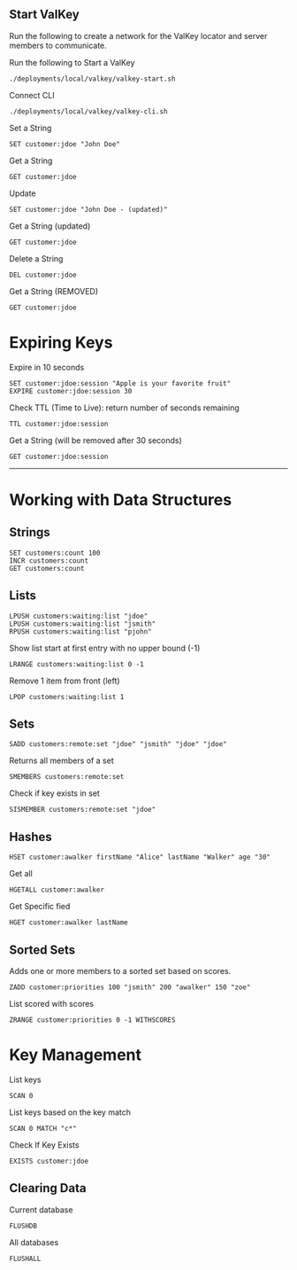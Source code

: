 ## Start ValKey

Run the following to create a  network for the ValKey locator and server members to communicate.


Run the following to Start a ValKey

```shell
./deployments/local/valkey/valkey-start.sh
```


Connect CLI

```shell
./deployments/local/valkey/valkey-cli.sh
```

Set a String

```shell
SET customer:jdoe "John Doe"
```

Get a String

```shell
GET customer:jdoe
```

Update

```shell
SET customer:jdoe "John Doe - (updated)"
```


Get a String (updated)

```shell
GET customer:jdoe
```

Delete a String

```shell
DEL customer:jdoe
```


Get a String (REMOVED)

```shell
GET customer:jdoe
```

# Expiring Keys

Expire in 10 seconds
```shell
SET customer:jdoe:session "Apple is your favorite fruit"
EXPIRE customer:jdoe:session 30
```

Check TTL (Time to Live): return number of seconds remaining

```shell
TTL customer:jdoe:session
```

Get a String (will be removed after 30 seconds)

```shell
GET customer:jdoe:session
```

-------------

# Working with Data Structures

## Strings

```shell
SET customers:count 100
INCR customers:count
GET customers:count
```


## Lists

```shell
LPUSH customers:waiting:list "jdoe"
LPUSH customers:waiting:list "jsmith"
RPUSH customers:waiting:list "pjohn"
```

Show list start at first entry with no upper bound (-1)

```shell
LRANGE customers:waiting:list 0 -1
```

Remove 1 item from front (left) 

```shell
LPOP customers:waiting:list 1
```

## Sets

```shell
SADD customers:remote:set "jdoe" "jsmith" "jdoe" "jdoe"
```

Returns all members of a set

```shell
SMEMBERS customers:remote:set
```

Check if key exists in set

```shell
SISMEMBER customers:remote:set "jdoe"
```

## Hashes

```shell
HSET customer:awalker firstName "Alice" lastName "Walker" age "30"
```

Get all

```shell
HGETALL customer:awalker
```

Get Specific fied

```shell
HGET customer:awalker lastName
```


## Sorted Sets


Adds one or more members to a sorted set based on scores.

```shell
ZADD customer:priorities 100 "jsmith" 200 "awalker" 150 "zoe"
```

List scored with scores

```shell
ZRANGE customer:priorities 0 -1 WITHSCORES
```


# Key Management

List keys

```shell
SCAN 0 
```

List keys based on the key match

```shell
SCAN 0 MATCH "c*"
```

Check If Key Exists

```shell
EXISTS customer:jdoe
```


## Clearing Data

Current database

```shell
FLUSHDB   
```

All databases

```shell
FLUSHALL  
```
